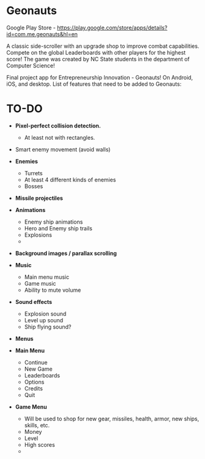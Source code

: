 Geonauts
==============

Google Play Store - https://play.google.com/store/apps/details?id=com.me.geonauts&hl=en

A classic side-scroller with an upgrade shop to improve combat capabilities. Compete on the global Leaderboards with other players for the highest score!
The game was created by NC State students in the department of Computer Science!

Final project app for Entrepreneurship Innovation - Geonauts! On Android, iOS, and desktop.
List of features that need to be added to Geonauts:

# TO-DO
* **Pixel-perfect collision detection.**
     * At least not with rectangles.
* Smart enemy movement (avoid walls)
* **Enemies**
   * Turrets
   * At least 4 different kinds of enemies
   * Bosses
   
* **Missile projectiles**
* **Animations**
  * Enemy ship animations
  * Hero and Enemy ship trails
  * Explosions
  * 

* **Background images / parallax scrolling**
* **Music**
   * Main menu music
   * Game music
   * Ability to mute volume
* **Sound effects**
   * Explosion sound
   * Level up sound
   * Ship flying sound?


* **Menus**
 *  **Main Menu**
     * Continue
     * New Game
     * Leaderboards
     * Options
     * Credits
     * Quit
*  **Game Menu**
     * Will be used to shop for new gear, missiles, health, armor, new ships, skills, etc.
     * Money
     * Level
     * High scores
     * 
